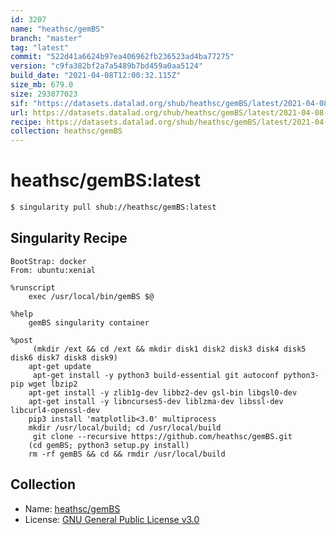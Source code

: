 ```yaml
---
id: 3207
name: "heathsc/gemBS"
branch: "master"
tag: "latest"
commit: "522d41a6624b97ea406962fb236523ad4ba77275"
version: "c9fa382bf2a7a5489b7bd459a0aa5124"
build_date: "2021-04-08T12:00:32.115Z"
size_mb: 679.0
size: 293077023
sif: "https://datasets.datalad.org/shub/heathsc/gemBS/latest/2021-04-08-522d41a6-c9fa382b/c9fa382bf2a7a5489b7bd459a0aa5124.sif"
url: https://datasets.datalad.org/shub/heathsc/gemBS/latest/2021-04-08-522d41a6-c9fa382b/
recipe: https://datasets.datalad.org/shub/heathsc/gemBS/latest/2021-04-08-522d41a6-c9fa382b/Singularity
collection: heathsc/gemBS
---
```


# heathsc/gemBS:latest

```bash
$ singularity pull shub://heathsc/gemBS:latest
```

## Singularity Recipe

```singularity
BootStrap: docker
From: ubuntu:xenial

%runscript
    exec /usr/local/bin/gemBS $@

%help
    gemBS singularity container
	 
%post
	 (mkdir /ext && cd /ext && mkdir disk1 disk2 disk3 disk4 disk5 disk6 disk7 disk8 disk9)
    apt-get update
	 apt-get install -y python3 build-essential git autoconf python3-pip wget lbzip2
    apt-get install -y zlib1g-dev libbz2-dev gsl-bin libgsl0-dev
    apt-get install -y libncurses5-dev liblzma-dev libssl-dev libcurl4-openssl-dev
    pip3 install 'matplotlib<3.0' multiprocess
    mkdir /usr/local/build; cd /usr/local/build
	 git clone --recursive https://github.com/heathsc/gemBS.git
    (cd gemBS; python3 setup.py install)
    rm -rf gemBS && cd && rmdir /usr/local/build
```

## Collection

 - Name: [heathsc/gemBS](https://github.com/heathsc/gemBS)
 - License: [GNU General Public License v3.0](https://api.github.com/licenses/gpl-3.0)

